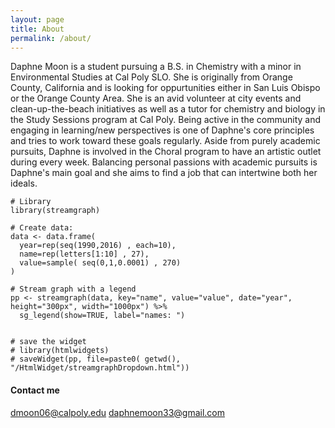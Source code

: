 ```yaml
---
layout: page
title: About
permalink: /about/
---
```


Daphne Moon is a student pursuing a B.S. in Chemistry with a minor in Environmental Studies at Cal Poly SLO. She is originally from Orange County, California and is looking for oppurtunities either in San Luis Obispo or the Orange County Area. She is an avid volunteer at city events and clean-up-the-beach initiatives as well as a tutor for chemistry and biology in the Study Sessions program at Cal Poly. Being active in the community and engaging in learning/new perspectives is one of Daphne's core principles and tries to work toward these goals regularly. Aside from purely academic pursuits, Daphne is involved in the Choral program to have an artistic outlet during every week. Balancing personal passions with academic pursuits is Daphne's main goal and she aims to find a job that can intertwine both her ideals.  

```{r}
# Library
library(streamgraph)
 
# Create data:
data <- data.frame(
  year=rep(seq(1990,2016) , each=10),
  name=rep(letters[1:10] , 27),
  value=sample( seq(0,1,0.0001) , 270)
)
 
# Stream graph with a legend
pp <- streamgraph(data, key="name", value="value", date="year", height="300px", width="1000px") %>%
  sg_legend(show=TRUE, label="names: ")
  

# save the widget
# library(htmlwidgets)
# saveWidget(pp, file=paste0( getwd(), "/HtmlWidget/streamgraphDropdown.html"))
```

#### Contact me

[dmoon06@calpoly.edu](mailto:dmoon06@calpoly.edu)
[daphnemoon33@gmail.com](mailto:daphnemoon33@gmail.com)
